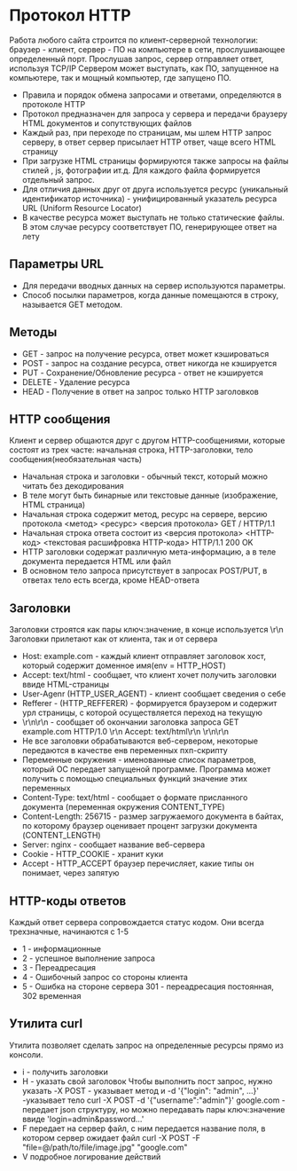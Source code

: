 # Протокол HTTP

Работа любого сайта строится по клиент-серверной технологии: браузер - клиент, сервер - ПО на компьютере в сети, прослушивающее определенный порт. Прослушав запрос, сервер отправляет ответ, используя TCP/IP
Сервером может выступать, как ПО, запущенное на компьютере, так и мощный компьютер, где запущено ПО.
- Правила и порядок обмена запросами и ответами, определяются в протоколе HTTP
- Протокол предназначен для запроса у сервера и передачи браузеру HTML документов и сопутствующих файлов
- Каждый раз, при переходе по страницам, мы шлем HTTP запрос серверу, в ответ сервер присылает HTTP ответ, чаще всего HTML страницу
- При загрузке HTML страницы формируются также запросы на файлы стилей , js, фотографии ит.д. Для каждого файла формируется отдельный запрос.
- Для отличия данных друг от друга используется ресурс (уникальный идентификатор источника) - унифицированный указатель ресурса URL (Uniform  Resource Locator)
- В качестве ресурса может выступать не только статические файлы. В этом случае ресурсу соответствует ПО, генерирующее ответ на лету

## Параметры URL
- Для передачи вводных данных на сервер используются параметры. 
- Способ посылки параметров, когда данные помещаются в строку, называется GET методом.

## Методы
- GET - запрос на получение ресурса, ответ может кэшироваться
- POST - запрос на создание ресурса, ответ никогда не кэшируется 
- PUT - Сохранение/Обновление ресурса - ответ не кэшируется
- DELETE - Удаление ресурса
- HEAD - Получение в ответ на запрос только HTTP заголовков

## HTTP сообщения
Клиент и сервер общаются друг с другом HTTP-сообщениями, которые состоят из трех часте: начальная строка, HTTP-заголовки, тело сообщения(необязательная часть)
- Начальная строка и заголовки - обычный текст, который можно читать без декодирования
- В теле могут быть бинарные или текстовые данные (изображение, HTML страница)
- Начальная строка содержит метод, ресурс на сервере, версию протокола <метод> <ресурс> <версия протокола> GET / HTTP/1.1
- Начальная строка ответа состоит из <версия протокола> <HTTP-код> <текстовая расшифровка HTTP-кода> HTTP/1.1 200 OK
- HTTP заголовки содержат различную мета-информацию, а в теле документа передается HTML или файл
- В основном тело запроса присутствует в запросах POST/PUT, в ответах тело есть всегда, кроме HEAD-ответа

## Заголовки
Заголовки строятся как пары ключ:значение, в конце используется \r\n
Заголовки прилетают как от клиента, так и от сервера
- Host: example.com - каждый клиент отправляет заголовок хост, который содержит доменное имя(env = HTTP_HOST)
- Accept: text/html - сообщает, что клиент хочет получить заголовки ввиде HTML-страницы
- User-Agenr (HTTP_USER_AGENT) - клиент сообщает сведения о себе
- Refferer - (HTTP_REFFERER) - формируется браузером и содержит урл страницы, с которой осуществляется переход на текущую
- \r\n\r\n - сообщает об окончании заголовка запроса
GET example.com HTTP/1.0 \r\n
Accept: text/html\r\n
\r\n\r\n
- Не все заголовки обрабатываются веб-сервером, некоторые передаются в качестве енв переменных пхп-скрипту
- Переменные окружения - именованные список параметров, который ОС передает запущеной программе. Программа может получить с помощью специальных функций значение этих переменных
- Content-Type: text/html - сообщает о формате присланного документа (переменная окружения CONTENT_TYPE)
- Content-Length: 256715 - размер загружаемого документа в байтах, по которому браузер оценивает процент загрузки документа (CONTENT_LENGTH)
- Server: nginx - сообщает название веб-сервера
- Cookie - HTTP_COOKIE - хранит куки
- Accept - HTTP_ACCEPT браузер перечисляет, какие типы он понимает, через запятую

## HTTP-коды ответов
Каждый ответ сервера сопровождается статус кодом. Они всегда трехзначные, начинаются с 1-5
- 1 - информационные
- 2 - успешное выполнение запроса
- 3 - Переадресация
- 4 - Ошибочный запрос со стороны клиента
- 5 - Ошибка на стороне сервера
301 - переадресация постоянная, 302 временная

## Утилита curl
Утилита позволяет сделать запрос на определенные ресурсы прямо из консоли.
- i - получить заголовки
- H - указать свой заголовок
Чтобы выполнить пост запрос, нужно указать -X POST - указывает метод и -d '{"login": "admin", ...}' -указывает тело
curl -X POST -d '{"username":"admin"}' google.com - передает json структуру, но можно передавать пары ключ:значение ввиде 'login=admin&password...'
- F передает на сервер файл, с ним передается название поля, в котором сервер ожидает файл
curl -X POST -F "file=@/path/to/file/image.jpg" "google.com"
- V подробное логирование действий

